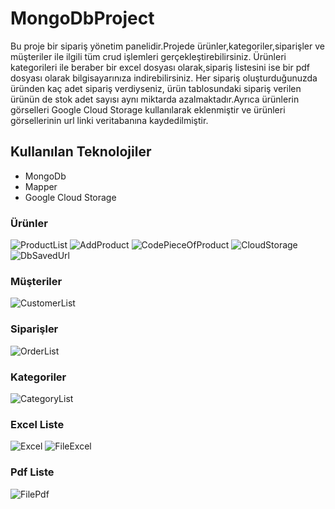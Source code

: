 # MongoDbProject
Bu proje bir sipariş yönetim panelidir.Projede ürünler,kategoriler,siparişler ve müşteriler ile ilgili tüm crud işlemleri gerçekleştirebilirsiniz.
Ürünleri kategorileri ile beraber bir excel dosyası olarak,sipariş listesini ise bir pdf dosyası olarak bilgisayarınıza indirebilirsiniz.
Her sipariş oluşturduğunuzda üründen kaç adet sipariş verdiyseniz, ürün tablosundaki sipariş verilen ürünün de stok adet sayısı aynı miktarda azalmaktadır.Ayrıca ürünlerin görselleri Google Cloud Storage kullanılarak eklenmiştir ve ürünleri görsellerinin  url linki veritabanına kaydedilmiştir.

## Kullanılan Teknolojiler
<ul>
 <li>MongoDb</li>
 <li>Mapper</li>
 <li>Google Cloud Storage</li>
</ul>

### Ürünler
![ProductList](https://github.com/elfrkn/MongoDbProject/assets/101409313/bf348704-9193-4b5c-82c7-3c94c385466d)
![AddProduct](https://github.com/elfrkn/MongoDbProject/assets/101409313/751dc807-faa5-4780-a792-0a810fecd7cf)
![CodePieceOfProduct](https://github.com/elfrkn/MongoDbProject/assets/101409313/f21c5cfb-49cd-4225-bea3-b2d6c581eb72)
![CloudStorage](https://github.com/elfrkn/MongoDbProject/assets/101409313/eab7b0b4-c7f4-4cdd-945e-31dafb6e07f0)
![DbSavedUrl](https://github.com/elfrkn/MongoDbProject/assets/101409313/5e2a6cae-2774-401c-8047-83f6377f4365)

### Müşteriler 
![CustomerList](https://github.com/elfrkn/MongoDbProject/assets/101409313/c2e94a0c-57f2-4456-aa74-262db894789b)

### Siparişler
![OrderList](https://github.com/elfrkn/MongoDbProject/assets/101409313/b9c71e68-7d0b-47e1-a19a-3ff57f2e44ba)


### Kategoriler
![CategoryList](https://github.com/elfrkn/MongoDbProject/assets/101409313/19bcf2eb-4d7b-4e61-99ab-e434d40f9eef)

### Excel Liste
![Excel](https://github.com/elfrkn/MongoDbProject/assets/101409313/e07dc09a-b15d-4cb8-93c3-f29210765a4e)
![FileExcel](https://github.com/elfrkn/MongoDbProject/assets/101409313/9c72a1c6-e440-4c93-bf8a-dfce546db02f)

### Pdf Liste
![FilePdf](https://github.com/elfrkn/MongoDbProject/assets/101409313/928d3c14-c1ca-4093-bc31-1b0ef93ff95e)



